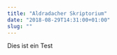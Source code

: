 ```yaml
---
title: "Aldradacher Skriptorium"
date: "2018-08-29T14:31:00+01:00"
slug: ""
---
```


Dies ist ein Test

